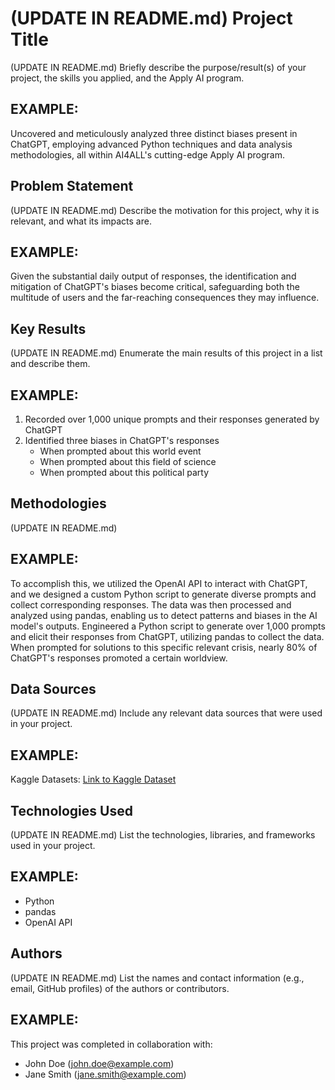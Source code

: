 # (UPDATE IN README.md) Project Title

(UPDATE IN README.md)
Briefly describe the purpose/result(s) of your project, the skills you applied, and the Apply AI program.
<br>
## EXAMPLE:

Uncovered and meticulously analyzed three distinct biases present in ChatGPT, employing advanced Python techniques and data analysis methodologies, all within AI4ALL's cutting-edge Apply AI program.


## Problem Statement <!--- do not change this line -->

(UPDATE IN README.md)
Describe the motivation for this project, why it is relevant, and what its impacts are.
<br>
## EXAMPLE:

Given the substantial daily output of responses, the identification and mitigation of ChatGPT's biases become critical, safeguarding both the multitude of users and the far-reaching consequences they may influence.

## Key Results <!--- do not change this line -->

(UPDATE IN README.md)
Enumerate the main results of this project in a list and describe them.
<br>
## EXAMPLE:

1. Recorded over 1,000 unique prompts and their responses generated by ChatGPT
2. Identified three biases in ChatGPT's responses
   - When prompted about this world event
   - When prompted about this field of science
   - When prompted about this political party


## Methodologies <!--- do not change this line -->

(UPDATE IN README.md)
<br>
## EXAMPLE:

To accomplish this, we utilized the OpenAI API to interact with ChatGPT, and we designed a custom Python script to generate diverse prompts and collect corresponding responses. The data was then processed and analyzed using pandas, enabling us to detect patterns and biases in the AI model's outputs.
Engineered a Python script to generate over 1,000 prompts and elicit their responses from ChatGPT, utilizing pandas to collect the data. When prompted for solutions to this specific relevant crisis, nearly 80% of ChatGPT's responses promoted a certain worldview.


## Data Sources <!--- do not change this line -->

(UPDATE IN README.md)
Include any relevant data sources that were used in your project.
<br>
## EXAMPLE:

Kaggle Datasets: [Link to Kaggle Dataset](https://www.kaggle.com/datasets)

## Technologies Used <!--- do not change this line -->

(UPDATE IN README.md)
List the technologies, libraries, and frameworks used in your project.
<br>
## EXAMPLE:

- Python
- pandas
- OpenAI API


## Authors <!--- do not change this line -->

(UPDATE IN README.md)
List the names and contact information (e.g., email, GitHub profiles) of the authors or contributors.
<br>
## EXAMPLE:

This project was completed in collaboration with:
- John Doe ([john.doe@example.com](mailto:john.doe@example.com))
- Jane Smith ([jane.smith@example.com](mailto:jane.smith@example.com))
